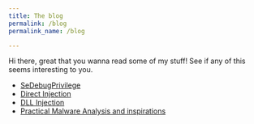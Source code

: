 ```yaml
---
title: The blog
permalink: /blog
permalink_name: /blog

---
```


Hi there, great that you wanna read some of my stuff!
See if any of this seems interesting to you.

- [SeDebugPrivilege](/posts/SeDebugPrivilege)
- [Direct Injection](/posts/DirectInjection)
- [DLL Injection](/posts/DLLInjection)
- [Practical Malware Analysis and inspirations](/posts/pma)
